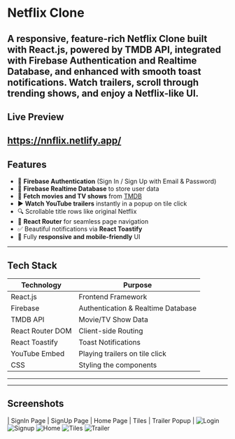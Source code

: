 # **Netflix Clone**

A responsive, feature-rich **Netflix Clone** built with **React.js**, powered by **TMDB API**, integrated with **Firebase Authentication** and **Realtime Database**, and enhanced with smooth **toast notifications**. Watch trailers, scroll through trending shows, and enjoy a Netflix-like UI.
----

## **Live Preview**

https://nnflix.netlify.app/
----

## Features

- 🔐 **Firebase Authentication** (Sign In / Sign Up with Email & Password)
- 🧠 **Firebase Realtime Database** to store user data
- 🎥 **Fetch movies and TV shows** from [TMDB](https://www.themoviedb.org/)
- ▶️ **Watch YouTube trailers** instantly in a popup on tile click
- 🔍 Scrollable title rows like original Netflix
- 🧭 **React Router** for seamless page navigation
- ✅ Beautiful notifications via **React Toastify**
- 📱 Fully **responsive and mobile-friendly** UI
------

## Tech Stack

| Technology        | Purpose                                  |
|-------------------|------------------------------------------|
| React.js          | Frontend Framework                       |
| Firebase          | Authentication & Realtime Database       |
| TMDB API          | Movie/TV Show Data                       |
| React Router DOM  | Client-side Routing                      |
| React Toastify    | Toast Notifications                      |
| YouTube Embed     | Playing trailers on tile click           |
| CSS               | Styling the components                   |
----------------------------------------------------------------
----

## Screenshots

| SignIn Page | SignUp Page | Home Page | Tiles | Trailer Popup |
![Login](https://github.com/user-attachments/assets/52e38c3c-5bf5-4c15-a268-879db502a2d1) ![Signup](https://github.com/user-attachments/assets/2c521e83-ed3d-47a2-a615-0490f6385e89) ![Home](https://github.com/user-attachments/assets/4a85f362-ac22-4fb9-bf70-3ffd2087633c) ![Tiles](https://github.com/user-attachments/assets/9a1a3980-ad96-47ff-9f53-b2459744bfb9) ![Trailer](https://github.com/user-attachments/assets/487877c3-eeba-4e03-a9bc-6742a49304ec)


